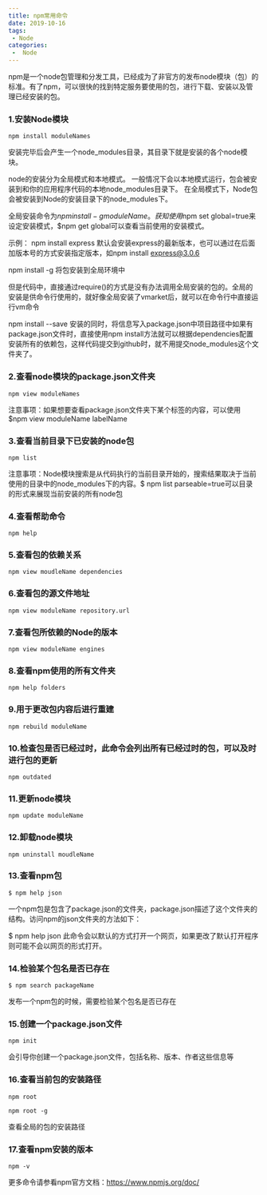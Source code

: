 ```yaml
---
title: npm常用命令
date: 2019-10-16
tags:
 - Node
categories:
 -  Node
---
```


npm是一个node包管理和分发工具，已经成为了非官方的发布node模块（包）的标准。有了npm，可以很快的找到特定服务要使用的包，进行下载、安装以及管理已经安装的包。

### 1.安装Node模块

```
npm install moduleNames
```

安装完毕后会产生一个node_modules目录，其目录下就是安装的各个node模块。

node的安装分为全局模式和本地模式。
一般情况下会以本地模式运行，包会被安装到和你的应用程序代码的本地node_modules目录下。
在全局模式下，Node包会被安装到Node的安装目录下的node_modules下。

全局安装命令为$npm install -g moduleName。
获知使用$npm set global=true来设定安装模式，$npm get global可以查看当前使用的安装模式。

示例：
npm install express
默认会安装express的最新版本，也可以通过在后面加版本号的方式安装指定版本，如npm install express@3.0.6

npm install <name> -g
将包安装到全局环境中

但是代码中，直接通过require()的方式是没有办法调用全局安装的包的。全局的安装是供命令行使用的，就好像全局安装了vmarket后，就可以在命令行中直接运行vm命令

npm install <name> --save
安装的同时，将信息写入package.json中项目路径中如果有package.json文件时，直接使用npm install方法就可以根据dependencies配置安装所有的依赖包，这样代码提交到github时，就不用提交node_modules这个文件夹了。

### 2.查看node模块的package.json文件夹

```
npm view moduleNames
```

注意事项：如果想要查看package.json文件夹下某个标签的内容，可以使用$npm view moduleName labelName

### 3.查看当前目录下已安装的node包

```
npm list
```

注意事项：Node模块搜索是从代码执行的当前目录开始的，搜索结果取决于当前使用的目录中的node_modules下的内容。$ npm list parseable=true可以目录的形式来展现当前安装的所有node包

### 4.查看帮助命令

```
npm help
```

### 5.查看包的依赖关系

```
npm view moudleName dependencies
```

### 6.查看包的源文件地址

```
npm view moduleName repository.url
```

### 7.查看包所依赖的Node的版本

```
npm view moduleName engines
```

### 8.查看npm使用的所有文件夹

```
npm help folders
```

### 9.用于更改包内容后进行重建

```
npm rebuild moduleName
```

### 10.检查包是否已经过时，此命令会列出所有已经过时的包，可以及时进行包的更新

```
npm outdated
```

### 11.更新node模块

```
npm update moduleName
```

### 12.卸载node模块

```
npm uninstall moudleName
```

### 13.查看npm包

```
$ npm help json
```

一个npm包是包含了package.json的文件夹，package.json描述了这个文件夹的结构。访问npm的json文件夹的方法如下：

$ npm help json
此命令会以默认的方式打开一个网页，如果更改了默认打开程序则可能不会以网页的形式打开。

### 14.检验某个包名是否已存在

```
$ npm search packageName
```

发布一个npm包的时候，需要检验某个包名是否已存在

### 15.创建一个package.json文件

```
npm init
```

会引导你创建一个package.json文件，包括名称、版本、作者这些信息等

### 16.查看当前包的安装路径

```
npm root
```

```
npm root -g
```

查看全局的包的安装路径

### 17.查看npm安装的版本

```
npm -v
```

更多命令请参看npm官方文档：https://www.npmjs.org/doc/